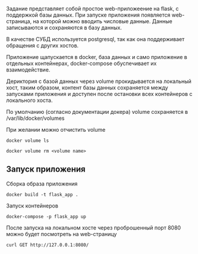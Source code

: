 Задание представляет собой простое web-приложеение на flask, с поддержкой базы данных. При запуске приложения
появляется web-страница, на которой можно вводить числовые данные. Данные записываются и сохраняются в базу данных.

В качестве СУБД используется postgresql, так как она поддерживает обращения с других хостов.

Приложение щапускается в docker, база данных и само приложение в отдельных контейнерах, docker-compose обуспечивает
их взаимодействие.

Дериктория с базой данных через volume прокидывается на локальный хост, таким образом, контент базы данных
сохраняется между запусками приложения и доступен после остановки всех контейнеров с локального хоста.

По умолчанию (согласно документации докера) volume сохраняется в /var/lib/docker/volumes

При желании можно отчистить volume 
```
docker volume ls
```
```
docker volume rm <volume name>
```

## Запуск приложения

Сборка образа приложения
```
docker build -t flask_app .
```

Запуск контейнеров
```
docker-compose -p flask_app up
```

После запуска на локальном хосте через проброшенный порт 8080 можно будет посмотреть на web-страницу
```
curl GET http://127.0.0.1:8080/
```